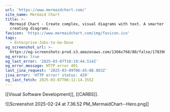```yaml
---
url: 'https://www.mermaidchart.com/'
site_name: Mermaid Chart
title: >-
  Mermaid Chart - Create complex, visual diagrams with text. A smarter way of
  creating diagrams.
favicon: 'https://www.mermaidchart.com/img/favicon.ico'
tags:
  - Enterprise-Jobs-to-be-Done
og_screenshot_url: >-
  https://og-screenshots-prod.s3.amazonaws.com/1366x768/80/false/1783984c991045b11ebcece0f423b559f7644489fa8a99052ad8cda44fedd82e.jpeg
og_errors: true
og_last_error: '2025-03-07T10:19:44.514Z'
og_error_message: HTTP error 401
last_jina_request: '2025-03-09T06:45:08.083Z'
jina_error: 'HTTP error! status: 429'
og_last_fetch: 2025-03-07T06:11:14.355Z
---
```

[[Visual Software Development]], [[CARBS]].

![[Screenshot 2025-02-24 at 7.36.52 PM_MermaidChart--Hero.png]]
